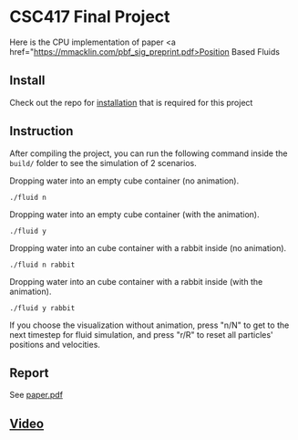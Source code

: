 # CSC417 Final Project
Here is the CPU implementation of paper <a href="https://mmacklin.com/pbf_sig_preprint.pdf>Position Based Fluids</a>
## Install
Check out the repo for <a href="https://github.com/dilevin/CSC417-a1-mass-spring-1d"> installation</a> that is required for this project

## Instruction
After compiling the project, you can run the following command inside the `build/` folder to see the simulation of 2 scenarios.  



Dropping water into an empty cube container (no animation).

```
./fluid n

```

Dropping water into an empty cube container (with the animation).

```
./fluid y 
```

Dropping water into an cube container with a rabbit inside (no animation).
```
./fluid n rabbit
```

Dropping water into an cube container with a rabbit inside (with the animation).
```
./fluid y rabbit
```

If you choose the visualization without animation, press "n/N" to get to the next timestep for fluid simulation, and press "r/R" to reset all particles' positions and velocities.


## Report 
See <a href="https://github.com/RuiqiW/csc417-project/blob/main/CSC417_Report.pdf">paper.pdf</a>


## <a href="https://www.youtube.com/watch?v=giiSKnSnsi8">Video</a> 


